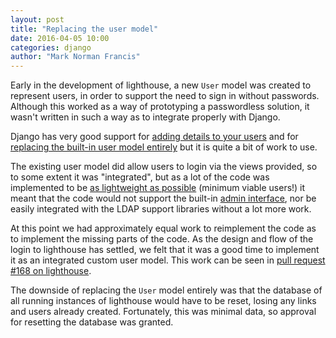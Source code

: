 ```yaml
---
layout: post
title: "Replacing the user model"
date: 2016-04-05 10:00
categories: django
author: "Mark Norman Francis"
---
```


Early in the development of lighthouse, a new `User` model was created to
represent users, in order to support the need to sign in without passwords.
Although this worked as a way of prototyping a passwordless solution, it
wasn't written in such a way as to integrate properly with Django.

Django has very good support for [adding details to your users][add] and for
[replacing the built-in user model entirely][sub] but it is quite a bit of
work to use.

The existing user model did allow users to login via the views provided, so
to some extent it was "integrated", but as a lot of the code was implemented
to be [as lightweight as possible][poc] (minimum viable users!) it meant that
the code would not support the built-in [admin interface][admin], nor be easily
integrated with the LDAP support libraries without a lot more work.

At this point we had approximately equal work to reimplement the code as to
implement the missing parts of the code. As the design and flow of the login
to lighthouse has settled, we felt that it was a good time to implement it as
an integrated custom user model. This work can be seen in 
[pull request #168 on lighthouse][pr].

The downside of replacing the `User` model entirely was that the database of
all running instances of lighthouse would have to be reset, losing any links
and users already created. Fortunately, this was minimal data, so approval for
resetting the database was granted.


[add]:https://docs.djangoproject.com/en/1.9/topics/auth/customizing/#extending-the-existing-user-model
[sub]:https://docs.djangoproject.com/en/1.9/topics/auth/customizing/#substituting-a-custom-user-model
[poc]:https://github.com/dstl/lighthouse/commit/2b1baa4bad6127f42c3befcd3238d46e86ba149b
[admin]:https://docs.djangoproject.com/en/1.9/ref/contrib/admin/
[pr]:https://github.com/dstl/lighthouse/pull/168
